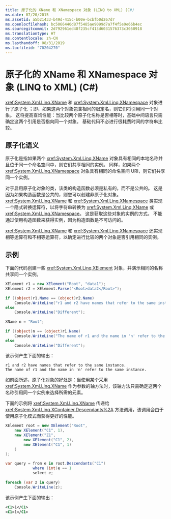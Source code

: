 ```yaml
---
title: 原子化的 XName 和 XNamespace 对象 (LINQ to XML) (C#)
ms.date: 07/20/2015
ms.assetid: a5b21433-b49d-415c-b00e-bcbfb0d267d7
ms.openlocfilehash: bc5066440d87f5485ae9099d7a7f4f5e9e66b4ec
ms.sourcegitcommit: 2d792961ed48f235cf413d6031576373c3050918
ms.translationtype: HT
ms.contentlocale: zh-CN
ms.lasthandoff: 08/31/2019
ms.locfileid: "70204270"
---
```

# <a name="atomized-xname-and-xnamespace-objects-linq-to-xml-c"></a>原子化的 XName 和 XNamespace 对象 (LINQ to XML) (C#)
<xref:System.Xml.Linq.XName> 和 <xref:System.Xml.Linq.XNamespace> 对象进行了原子化  ；即，如果这两个对象包含相同的限定名，则它们将引用同一个对象。 这将提高查询性能：当比较两个原子化名称是否相等时，基础中间语言只需确定这两个引用是否指向同一个对象。 基础代码不必进行很耗费时间的字符串比较。  
  
## <a name="atomization-semantics"></a>原子化语义  
 原子化是指如果两个 <xref:System.Xml.Linq.XName> 对象具有相同的本地名称并且位于同一个命名空间中，则它们共享相同的实例。 同样，如果两个 <xref:System.Xml.Linq.XNamespace> 对象具有相同的命名空间 URI，则它们共享同一个实例。  
  
 对于启用原子化对象的类，该类的构造函数必须是私有的，而不是公共的。 这是因为如果构造函数是公共的，则您可以创建非原子化对象。 <xref:System.Xml.Linq.XName> 和 <xref:System.Xml.Linq.XNamespace> 类实现一个隐式转换运算符，以将字符串转换为 <xref:System.Xml.Linq.XName> 或 <xref:System.Xml.Linq.XNamespace>。 这是获取这些对象的实例的方式。 不能通过使用构造函数来获得实例，因为构造函数是不可访问的。  
  
 <xref:System.Xml.Linq.XName> 和 <xref:System.Xml.Linq.XNamespace> 还实现相等运算符和不相等运算符，以确定进行比较的两个对象是否引用相同的实例。  
  
## <a name="example"></a>示例  
 下面的代码创建一些 <xref:System.Xml.Linq.XElement> 对象，并演示相同的名称共享同一个实例。  
  
```csharp  
XElement r1 = new XElement("Root", "data1");  
XElement r2 = XElement.Parse("<Root>data2</Root>");  
  
if ((object)r1.Name == (object)r2.Name)  
    Console.WriteLine("r1 and r2 have names that refer to the same instance.");  
else  
    Console.WriteLine("Different");  
  
XName n = "Root";  
  
if ((object)n == (object)r1.Name)  
    Console.WriteLine("The name of r1 and the name in 'n' refer to the same instance.");  
else  
    Console.WriteLine("Different");  
```  
  
 该示例产生下面的输出：  
  
```output  
r1 and r2 have names that refer to the same instance.  
The name of r1 and the name in 'n' refer to the same instance.  
```  
  
 如前面所述，原子化对象的好处是：当使用某个采用 <xref:System.Xml.Linq.XName> 作为参数的轴方法时，该轴方法只需确定这两个名称引用同一个实例来选择所需的元素。  
  
 下面的示例将 <xref:System.Xml.Linq.XName> 传递给 <xref:System.Xml.Linq.XContainer.Descendants%2A> 方法调用，该调用会由于使用原子化模式而获得更好的性能。  
  
```csharp  
XElement root = new XElement("Root",  
    new XElement("C1", 1),  
    new XElement("Z1",  
        new XElement("C1", 2),  
        new XElement("C1", 1)  
    )  
);  
  
var query = from e in root.Descendants("C1")  
            where (int)e == 1  
            select e;  
  
foreach (var z in query)  
    Console.WriteLine(z);  
```  
  
 该示例产生下面的输出：  
  
```xml  
<C1>1</C1>  
<C1>1</C1>  
```  

